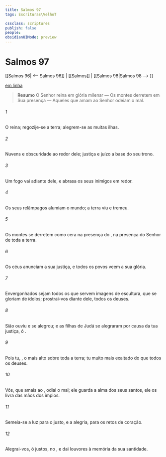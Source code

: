 ```yaml
---
title: Salmos 97
tags: Escrituras\VelhoT

cssclass: scriptures
publish: false
people:
obsidianUIMode: preview
---
```


# Salmos 97
[[Salmos 96| <-- Salmos 96]] | [[Salmos]] | [[Salmos 98|Salmos 98 --> ]]

[em linha](https://churchofjesuschrist.org/study/scriptures/ot/ps/97?lang=por)

> __Resumo__
O Senhor reina em glória milenar — Os montes derretem em Sua presença — Aqueles que amam ao Senhor odeiam o mal.

###### 1 
O  reina; regozije-se a terra; alegrem-se as muitas ilhas.

###### 2 
Nuvens e obscuridade  ao redor dele; justiça e juízo  a base do seu trono.

###### 3 
Um fogo vai adiante dele, e abrasa os seus inimigos em redor.

###### 4 
Os seus relâmpagos alumiam o mundo; a terra viu e tremeu.

###### 5 
Os montes se derretem como cera na presença do , na presença do Senhor de toda a terra.

###### 6 
Os céus anunciam a sua justiça, e todos os povos veem a sua glória.

###### 7 
Envergonhados sejam todos os que servem imagens de escultura, que se gloriam de ídolos; prostrai-vos diante dele, todos os deuses.

###### 8 
Sião ouviu e se alegrou; e as filhas de Judá se alegraram por causa da tua justiça, ó .

###### 9 
Pois tu, ,  o mais alto sobre toda a terra; tu  muito mais exaltado do que todos os deuses.

###### 10 
Vós, que amais ao , odiai o mal; ele guarda a alma dos seus santos, ele os livra das mãos dos ímpios.

###### 11 
Semeia-se a luz para o justo, e a alegria, para os retos de coração.

###### 12 
Alegrai-vos, ó justos, no , e dai louvores à memória da sua santidade.

